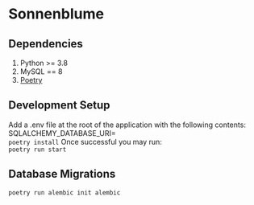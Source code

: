 # Sonnenblume

## Dependencies
1. Python >= 3.8
2. MySQL == 8
3. [Poetry](https://github.com/python-poetry/poetry) 



## Development Setup
Add a .env file at the root of the application with the following contents:
SQLALCHEMY_DATABASE_URI=<db conn string>  
`poetry install`
Once successful you may run:  
`poetry run start`  


## Database Migrations
`poetry run alembic init alembic`
